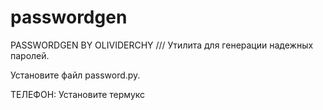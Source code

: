 # passwordgen
PASSWORDGEN BY OLIVIDERCHY /// Утилита для генерации надежных паролей.

Установите файл password.py.

  ТЕЛЕФОН:
          Установите термукс
